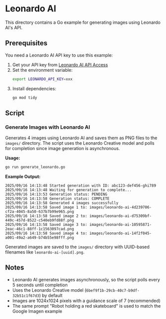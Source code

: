 # Leonardo AI

This directory contains a Go example for generating images using Leonardo AI's API.

## Prerequisites

You need a Leonardo AI API key to use this example:

1. Get your API key from [Leonardo AI API Access](https://app.leonardo.ai/api-access)
2. Set the environment variable:
   ```bash
   export LEONARDO_API_KEY=xxx
   ```
3. Install dependencies:
   ```bash
   go mod tidy
   ```

## Script

### Generate Images with Leonardo AI
Generates 4 images using Leonardo AI and saves them as PNG files to the `images/` directory. The script uses the Leonardo Creative model and polls for completion since image generation is asynchronous.

**Usage:**
```bash
go run generate_leonardo.go
```

**Example Output:**
```
2025/09/16 14:13:48 Started generation with ID: abc123-def456-ghi789
2025/09/16 14:13:48 Waiting for generation to complete...
2025/09/16 14:13:53 Generation status: PENDING
2025/09/16 14:13:58 Generation status: COMPLETE
2025/09/16 14:13:58 Generated 4 images successfully
2025/09/16 14:13:58 Saved image 1 to: images/leonardo-ai-4d239706-cf2a-4045-8a50-637b7b99e965.png
2025/09/16 14:13:58 Saved image 2 to: images/leonardo-ai-d75309bf-449c-457d-8522-c540eb9fd88f.png
2025/09/16 14:13:58 Saved image 3 to: images/leonardo-ai-10595871-2eac-46c1-88ff-1c1563097cad.png
2025/09/16 14:13:58 Saved image 4 to: images/leonardo-ai-14f2f045-a001-49a2-a649-b74b55e98fff.png
```

Generated images are saved to the `images/` directory with UUID-based filenames like `leonardo-ai-[uuid].png`.

## Notes

- Leonardo AI generates images asynchronously, so the script polls every 5 seconds until completion
- Uses the Leonardo Creative model (`6bef9f1b-29cb-40c7-b9df-32b51c1f67d3`) by default
- Images are 1024x1024 pixels with a guidance scale of 7 (recommended)
- The same prompt "Robot holding a red skateboard" is used to match the Google Imagen example
